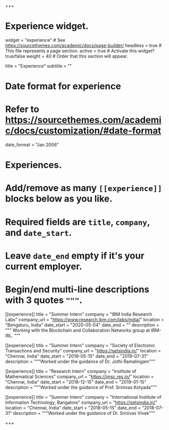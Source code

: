 +++
# Experience widget.
widget = "experience"  # See https://sourcethemes.com/academic/docs/page-builder/
headless = true  # This file represents a page section.
active = true  # Activate this widget? true/false
weight = 40  # Order that this section will appear.

title = "Experience"
subtitle = ""

# Date format for experience
#   Refer to https://sourcethemes.com/academic/docs/customization/#date-format
date_format = "Jan 2006"

# Experiences.
#   Add/remove as many `[[experience]]` blocks below as you like.
#   Required fields are `title`, `company`, and `date_start`.
#   Leave `date_end` empty if it's your current employer.
#   Begin/end multi-line descriptions with 3 quotes `"""`.
[[experience]]
  title = "Summer Intern"
  company = "IBM India Research Labs"
  company_url = "https://www.research.ibm.com/labs/india/"
  location = "Bengaluru, India"
  date_start = "2020-05-04"
  date_end = ""
  description = """ Working with the Blockchain and Collaboration Networks group at IBM-IRL. """

[[experience]]
  title = "Summer Intern"
  company = "Society of Electronic Transactions and Security"
  company_url = "https://setsindia.in/"
  location = "Chennai, India"
  date_start = "2019-05-15"
  date_end = "2019-07-31"
  description = """Worked under the guidance of Dr. Jothi Ramalingam"""

[[experience]]
  title = "Research Intern"
  company = "Institute of Mathematical Sciences"
  company_url = "https://imsc.res.in/"
  location = "Chennai, India"
  date_start = "2018-12-15"
  date_end = "2019-01-15"
  description = """Worked under the guidance of Prof. Srinivas Kotyada"""

[[experience]]
  title = "Summer Intern"
  company = "International Institute of Information Technology, Bangalore"
  company_url = "https://setsindia.in/"
  location = "Chennai, India"
  date_start = "2018-05-15"
  date_end = "2018-07-31"
  description = """Worked under the guidance of Dr. Srinivas Vivek"""


+++
